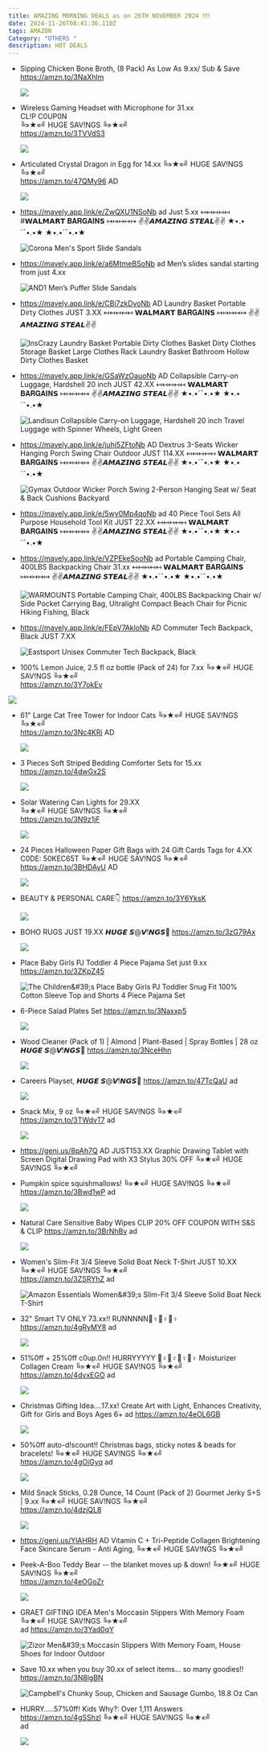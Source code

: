```yaml
---
title: AMAZING MORNING DEALS as on 26TH NOVEMBER 2024 ‼‼
date: 2024-11-26T08:41:36.110Z
tags: AMAZON
Category: "OTHERS "
description: HOT DEALS
---
```

* Sipping Chicken Bone Broth, (8 Pack) As Low As 9.xx/ Sub & Save
  https://amzn.to/3NaXhlm<!--StartFragment-->

  ![](https://m.media-amazon.com/images/I/71g7OyUe21L._SL1500_.jpg)
* Wireless Gaming Headset with Microphone for 31.xx\
  CL!P C0UP0N\
  ╚»★«╝ HUGE SAV!NGS ╚»★«╝\
  https://amzn.to/3TVVdS3<!--StartFragment-->

  ![](https://m.media-amazon.com/images/I/61hRlwVl79L._AC_SL1500_.jpg)
* Articulated Crystal Dragon in Egg for 14.xx
  ╚»★«╝ HUGE SAV!NGS ╚»★«╝\
  https://amzn.to/47QMy96     AD<!--StartFragment-->

  ![](https://m.media-amazon.com/images/I/61r+78E1iyL._SL1500_.jpg)
* https://mavely.app.link/e/ZwQXU1NSoNb   ad 
  Just 5.xx
  ↤↤↤↤↤ #𝗪𝗔𝗟𝗠𝗔𝗥𝗧 𝐁𝐀𝐑𝐆𝐀𝐈𝐍𝗦  ↦↦↦↦↦
  ✌✌𝘼𝙈𝘼𝙕𝙄𝙉𝙂 𝙎𝙏𝙀𝘼𝙇✌✌
  ★•.•´¯•.•★ ★•.•´¯•.•★<!--StartFragment-->

  ![Corona Men's Sport Slide Sandals](https://i5.walmartimages.com/seo/Corona-Men-s-Sport-Slide-Sandals_b519469c-ee40-4738-8b12-aa31a588f6f4.fa0a0a1bbbe1bfd11ec52d654a4f8732.jpeg?odnHeight=2000&odnWidth=2000&odnBg=FFFFFF)
* https://mavely.app.link/e/a6MtmeBSoNb    ad
  Men’s slides sandal starting from just 4.xx <!--StartFragment-->

  ![AND1 Men’s Puffer Slide Sandals](https://i5.walmartimages.com/seo/AND1-Men-s-Puffer-Slide-Sandals_cfa38a13-d364-4ae0-826a-2cd5341f4f4a.f4d44c2e3e99a7cca2d028bfc9e883df.jpeg?odnHeight=2000&odnWidth=2000&odnBg=FFFFFF)
* https://mavely.app.link/e/CBj7zkDvoNb   AD
  Laundry Basket Portable Dirty Clothes  JUST 3.XX
  ↤↤↤↤↤ 𝗪𝗔𝗟𝗠𝗔𝗥𝗧 𝐁𝐀𝐑𝐆𝐀𝐈𝐍𝗦  ↦↦↦↦↦
  ✌✌𝘼𝙈𝘼𝙕𝙄𝙉𝙂 𝙎𝙏𝙀𝘼𝙇✌✌<!--StartFragment-->

  ![InsCrazy Laundry Basket Portable Dirty Clothes Basket Dirty Clothes Storage Basket Large Clothes Rack Laundry Basket Bathroom Hollow Dirty Clothes Basket](https://i5.walmartimages.com/seo/InsCrazy-Laundry-Basket-Portable-Dirty-Clothes-Storage-Large-Rack-Bathroom-Hollow_5c281f09-c98d-44b4-be26-ed2c654f0568.dad545de6ed3d714e5ba3fde9602bb9d.jpeg?odnHeight=2000&odnWidth=2000&odnBg=FFFFFF)
* https://mavely.app.link/e/GSaWzOauoNb   AD
  Collapsible Carry-on Luggage, Hardshell 20 inch 
  JUST 42.XX
  ↤↤↤↤↤ 𝗪𝗔𝗟𝗠𝗔𝗥𝗧 𝐁𝐀𝐑𝐆𝐀𝐈𝐍𝗦  ↦↦↦↦↦
  ✌✌𝘼𝙈𝘼𝙕𝙄𝙉𝙂 𝙎𝙏𝙀𝘼𝙇✌✌
  ★•.•´¯•.•★ ★•.•´¯•.•★<!--StartFragment-->

  ![Landisun Collapsible Carry-on Luggage, Hardshell 20 inch Travel Luggage with Spinner Wheels, Light Green](https://i5.walmartimages.com/seo/Landisun-Collapsible-Carry-on-Luggage-Water-and-Impact-Resistant-Hardshell-20-inch-Carry-On-Luggage-with-Spinner-Wheels-Light-Green_6b6a79c9-b7e6-4526-8f50-457ed766684d.f340c2403e776f11a5c6d394e9a8e91a.jpeg?odnHeight=2000&odnWidth=2000&odnBg=FFFFFF)
* https://mavely.app.link/e/juhj5ZFtoNb    AD
  Dextrus 3-Seats Wicker Hanging Porch Swing Chair Outdoor JUST  114.XX
  ↤↤↤↤↤ 𝗪𝗔𝗟𝗠𝗔𝗥𝗧 𝐁𝐀𝐑𝐆𝐀𝐈𝐍𝗦  ↦↦↦↦↦
  ✌✌𝘼𝙈𝘼𝙕𝙄𝙉𝙂 𝙎𝙏𝙀𝘼𝙇✌✌
  ★•.•´¯•.•★ ★•.•´¯•.•★<!--StartFragment-->

  ![Gymax Outdoor Wicker Porch Swing 2-Person Hanging Seat w/ Seat & Back Cushions Backyard](https://i5.walmartimages.com/seo/Gymax-Outdoor-Wicker-Porch-Swing-2-Person-Hanging-Seat-w-Seat-Back-Cushions-Backyard_819b8200-a73b-4943-93b9-33d0b8f3ffc1.a357dbdddb70a12f5d5b3a20452c4eb6.jpeg?odnHeight=2000&odnWidth=2000&odnBg=FFFFFF)
* https://mavely.app.link/e/5wy0Mp4qoNb    ad
  40 Piece Tool Sets All Purpose Household Tool Kit JUST 22.XX
  ↤↤↤↤↤ 𝗪𝗔𝗟𝗠𝗔𝗥𝗧 𝐁𝐀𝐑𝐆𝐀𝐈𝐍𝗦  ↦↦↦↦↦
  ✌✌𝘼𝙈𝘼𝙕𝙄𝙉𝙂 𝙎𝙏𝙀𝘼𝙇✌✌
  ★•.•´¯•.•★ ★•.•´¯•.•★
* https://mavely.app.link/e/VZPEkeSooNb  ad
  Portable Camping Chair, 400LBS Backpacking Chair  31.xx
  ↤↤↤↤↤ 𝗪𝗔𝗟𝗠𝗔𝗥𝗧 𝐁𝐀𝐑𝐆𝐀𝐈𝐍𝗦  ↦↦↦↦↦
  ✌✌𝘼𝙈𝘼𝙕𝙄𝙉𝙂 𝙎𝙏𝙀𝘼𝙇✌✌
  ★•.•´¯•.•★ ★•.•´¯•.•★<!--StartFragment-->

  ![WARMOUNTS Portable Camping Chair, 400LBS Backpacking Chair w/ Side Pocket Carrying Bag, Ultralight Compact Beach Chair for Picnic Hiking Fishing, Black](https://i5.walmartimages.com/seo/WARMOUNTS-Portable-Camping-Chair-400LBS-Folding-Backpacking-Chair-w-Side-Pocket-Carrying-Bag-Ultralight-Compact-Beach-Picnic-Hiking-Fishing-Black_d05d6637-6cfd-44c0-9e0e-18b1a9cbdeab.4f4065d57e7f60016184f7da04af1cb8.jpeg?odnHeight=2000&odnWidth=2000&odnBg=FFFFFF)
* https://mavely.app.link/e/FEpV7AkloNb        AD
  Commuter Tech Backpack, Black JUST 7.XX<!--StartFragment-->

  ![Eastsport Unisex Commuter Tech Backpack, Black](https://i5.walmartimages.com/seo/Eastsport-Unisex-Commuter-Tech-Backpack-Black_d06c7f24-54f9-40e3-8b64-04d95f00df17.46fff0884dee127e7b7d4203a51a9e7e.jpeg?odnHeight=2000&odnWidth=2000&odnBg=FFFFFF)
* 100% Lemon Juice, 2.5 fl oz bottle (Pack of 24) for 7.xx
  ╚»★«╝ HUGE SAV!NGS ╚»★«╝\
  https://amzn.to/3Y7okEv<!--StartFragment-->

![](https://m.media-amazon.com/images/I/818u8RQ3DsS._SL1500_.jpg)

* 61" Large Cat Tree Tower for Indoor Cats
  ╚»★«╝ HUGE SAV!NGS ╚»★«╝\
  https://amzn.to/3Nc4KRi   AD<!--StartFragment-->

  ![](https://m.media-amazon.com/images/I/71fQQZaufnL._AC_SL1500_.jpg)
* 3 Pieces Soft Striped Bedding Comforter Sets for 15.xx 
  https://amzn.to/4dwGx2S<!--StartFragment-->

  ![](https://m.media-amazon.com/images/I/81Syp19NwQL._AC_SL1500_.jpg)
* Solar Watering Can Lights for 29.XX\
  ╚»★«╝ HUGE SAV!NGS ╚»★«╝\
  https://amzn.to/3N9z1jF<!--StartFragment-->

  ![](https://m.media-amazon.com/images/I/810GJsJqMDL._AC_SL1500_.jpg)
* 24 Pieces Halloween Paper Gift Bags with 24 Gift Cards Tags for 4.XX\
  C0DE: 50KEC65T
  ╚»★«╝ HUGE SAV!NGS ╚»★«╝\
  https://amzn.to/3BHDAyU      AD<!--StartFragment-->

  ![](https://m.media-amazon.com/images/I/71YSgDFFhFL._AC_SL1500_.jpg)
* BEAUTY & PERSONAL CARE👇
  https://amzn.to/3Y6YksK<!--StartFragment-->

  ![](https://m.media-amazon.com/images/S/al-na-9d5791cf-3faf/2ba67971-c4e0-44a3-96fb-ff8b67b924e8._CR493,257,2254,1181_SX507_QL70_.jpg)
* BOHO RUGS JUST 19.XX
  𝙃𝙐𝙂𝙀 𝙎@𝙑!𝙉𝙂𝙎🚨
  https://amzn.to/3zG79Ax<!--StartFragment-->

  ![](https://m.media-amazon.com/images/I/A14SYj9TCNL._AC_SL1500_.jpg)
* Place Baby Girls PJ Toddler 4 Piece Pajama Set just 9.xx
  https://amzn.to/3ZKpZ45<!--StartFragment-->

  ![The Children\&#39;s Place Baby Girls PJ Toddler Snug Fit 100% Cotton Sleeve Top and Shorts 4 Piece Pajama Set](https://m.media-amazon.com/images/I/710ZqNnrCPL._AC_SX522_.jpg)
* 6-Piece Salad Plates Set
  https://amzn.to/3Naxxp5<!--StartFragment-->

  ![](https://m.media-amazon.com/images/I/418KI2pVE0L._AC_SL1000_.jpg)
* Wood Cleaner (Pack of 1) | Almond | Plant-Based | Spray Bottles | 28 oz
  𝙃𝙐𝙂𝙀 𝙎@𝙑!𝙉𝙂𝙎🚨
  https://amzn.to/3NceHhn<!--StartFragment-->

  ![](https://m.media-amazon.com/images/I/719hnm2x6mL._AC_SL1500_.jpg)
* Careers Playset,
  𝙃𝙐𝙂𝙀 𝙎@𝙑!𝙉𝙂𝙎🚨
  https://amzn.to/47TcQaU  ad<!--StartFragment-->

  ![](https://m.media-amazon.com/images/I/51wDztT4NML._AC_SL1000_.jpg)
* Snack Mix, 9 oz
  ╚»★«╝ HUGE SAV!NGS ╚»★«╝\
  https://amzn.to/3TWdvT7  ad<!--StartFragment-->

  ![](https://m.media-amazon.com/images/I/81OAIkCT+hL._SL1500_.jpg)
* https://geni.us/8pAh7Q   AD
  JUST153.XX
  Graphic Drawing Tablet with Screen Digital Drawing Pad with X3 Stylus 
  30% OFF
  ╚»★«╝ HUGE SAV!NGS ╚»★«╝   
* Pumpkin spice squishmallows!
  ╚»★«╝ HUGE SAV!NGS ╚»★«╝\
  https://amzn.to/3Bwd1wP  ad<!--StartFragment-->

  ![](https://m.media-amazon.com/images/I/81GO6Ac05qL._AC_SL1500_.jpg)
* Natural Care Sensitive Baby Wipes
  CLIP 20% OFF  COUPON WITH S&S & CLIP 
  https://amzn.to/3BrNhBv  ad<!--StartFragment-->

  ![](https://m.media-amazon.com/images/I/81GwG5a-jfL._SL1500_.jpg)
* Women's Slim-Fit 3/4 Sleeve Solid Boat Neck T-Shirt  JUST 10.XX
  ╚»★«╝ HUGE SAV!NGS ╚»★«╝\
  https://amzn.to/3ZSRYhZ  ad<!--StartFragment-->

  ![Amazon Essentials Women\&#39;s Slim-Fit 3/4 Sleeve Solid Boat Neck T-Shirt](https://m.media-amazon.com/images/I/71KTeRxuD6L._AC_SX522_.jpg)
* 32" Smart TV ONLY 73.xx!! RUNNNNN🏃♀🏃♀🏃♀ 
  https://amzn.to/4gRyMY8  ad<!--StartFragment-->

  ![](https://m.media-amazon.com/images/I/815E5aShTqL._AC_SL1500_.jpg)
* 51%0ff + 25%0ff c0up.0n!! HURRYYYYY 🏃♀🏃♀🏃♀🏃♀
  Moisturizer Collagen Cream
  ╚»★«╝ HUGE SAV!NGS ╚»★«╝\
  https://amzn.to/4dvxEGO      ad<!--StartFragment-->

  ![](https://m.media-amazon.com/images/I/71IX7on+qvL._SL1500_.jpg)
* Christmas Gifting Idea….17.xx!
  Create Art with Light, Enhances Creativity, Gift for Girls and Boys Ages 6+
  ad
  https://amzn.to/4eOL6GB<!--StartFragment-->

  ![](https://m.media-amazon.com/images/I/816dqONZ0hL._AC_SL1500_.jpg)
* 50%0ff auto-d!scount!!
  Christmas bags, sticky notes & beads for bracelets!
  ╚»★«╝ HUGE SAV!NGS ╚»★«╝\
  https://amzn.to/4gOiGyq   ad<!--StartFragment-->

  ![](https://m.media-amazon.com/images/I/51sB8yt-sKL._SR400,400_.jpg)
* Mild Snack Sticks, 0.28 Ounce, 14 Count (Pack of 2) Gourmet Jerky
  S+S | 9.xx 
  ╚»★«╝ HUGE SAV!NGS ╚»★«╝\
  https://amzn.to/4dzjQL8<!--StartFragment-->

  ![](https://m.media-amazon.com/images/I/71exu6t0xQL._SL1200_.jpg)
* https://geni.us/YlAHRH   AD
  Vitamin C + Tri-Peptide Collagen Brightening Face Skincare Serum - Anti Aging,
  ╚»★«╝ HUGE SAV!NGS ╚»★«╝   
* Peek-A-Boo Teddy Bear -- the blanket moves up & down!
  ╚»★«╝ HUGE SAV!NGS ╚»★«╝\
  https://amzn.to/4eOGoZr<!--StartFragment-->

  ![](https://m.media-amazon.com/images/I/71b6CZEwgtL._AC_SL1500_.jpg)
* GRAET GIFTING IDEA
  Men's Moccasin Slippers With Memory Foam
  ╚»★«╝ HUGE SAV!NGS ╚»★«╝\
  ad
  https://amzn.to/3Yad0qY<!--StartFragment-->

  ![Zizor Men\&#39;s Moccasin Slippers With Memory Foam, House Shoes for Indoor Outdoor](https://m.media-amazon.com/images/I/716T0tA5NkL._AC_SY500_.jpg)
* Save 10.xx when you buy 30.xx of select items... so many goodies!!
  https://amzn.to/3N8lgBN<!--StartFragment-->

  ![Campbell's Chunky Soup, Chicken and Sausage Gumbo, 18.8 Oz Can](https://m.media-amazon.com/images/I/51lwyOmxsRL.jpg)
* HURRY…..57%0ff! 
  Kids Why?: Over 1,111 Answers
  https://amzn.to/4gSShzl
  ╚»★«╝ HUGE SAV!NGS ╚»★«╝\
  ad<!--StartFragment-->

  ![](https://m.media-amazon.com/images/I/71mt4S6QXzL._SL1304_.jpg)
